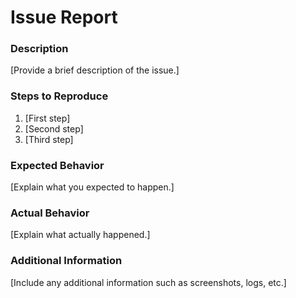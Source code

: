 
# Issue Report

### Description

[Provide a brief description of the issue.]

### Steps to Reproduce

1. [First step]
2. [Second step]
3. [Third step]

### Expected Behavior

[Explain what you expected to happen.]

### Actual Behavior

[Explain what actually happened.]

### Additional Information

[Include any additional information such as screenshots, logs, etc.]